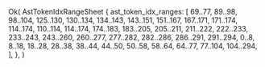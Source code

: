 Ok(
    AstTokenIdxRangeSheet {
        ast_token_idx_ranges: [
            69..77,
            89..98,
            98..104,
            125..130,
            130..134,
            134..143,
            143..151,
            151..167,
            167..171,
            171..174,
            114..174,
            110..114,
            114..174,
            174..183,
            183..205,
            205..211,
            211..222,
            222..233,
            233..243,
            243..260,
            260..277,
            277..282,
            282..286,
            286..291,
            291..294,
            0..8,
            8..18,
            18..28,
            28..38,
            38..44,
            44..50,
            50..58,
            58..64,
            64..77,
            77..104,
            104..294,
        ],
    },
)